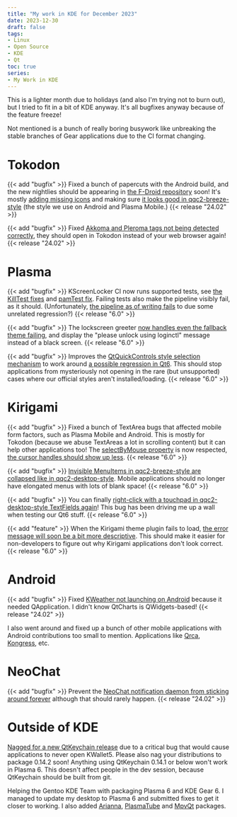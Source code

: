 ```yaml
---
title: "My work in KDE for December 2023"
date: 2023-12-30
draft: false
tags:
- Linux
- Open Source
- KDE
- Qt
toc: true
series:
- My Work in KDE
---
```


This is a lighter month due to holidays (and also I'm trying not to burn out), but I tried to fit in a bit of KDE anyway. It's all bugfixes anyway because of the feature freeze!

Not mentioned is a bunch of really boring busywork like unbreaking the stable branches of Gear applications due to the CI format changing.

# Tokodon

{{< add "bugfix" >}} Fixed a bunch of papercuts with the Android build, and the new nightlies should be appearing in [the F-Droid repository](https://community.kde.org/Android/F-Droid) soon! It's mostly [adding missing icons](https://invent.kde.org/network/tokodon/-/commit/59b14bff049eaa52f906274de2a2eb4792a3242b) and making sure [it looks good in qqc2-breeze-style](https://invent.kde.org/network/tokodon/-/commit/6149b58c4f3b407e6166a223542a2b6e744f0959) (the style we use on Android and Plasma Mobile.) {{< release "24.02" >}}

{{< add "bugfix" >}} Fixed [Akkoma and Pleroma tags not being detected correctly](https://invent.kde.org/network/tokodon/-/commit/8b98d9f0a7e897bcff0a5ff8d1b03d52f97b1a4e), they should open in Tokodon instead of your web browser again! {{< release "24.02" >}}

# Plasma

{{< add "bugfix" >}} KScreenLocker CI now runs supported tests, see [the KillTest fixes](https://invent.kde.org/plasma/kscreenlocker/-/merge_requests/191) and [pamTest fix](https://invent.kde.org/plasma/kscreenlocker/-/merge_requests/192). Failing tests also make the pipeline visibly fail, as it should. (Unfortunately, [the pipeline as of writing fails](https://invent.kde.org/plasma/kscreenlocker/-/jobs/1468399) to due some unrelated regression?) {{< release "6.0" >}}

{{< add "bugfix" >}} The lockscreen greeter [now handles even the fallback theme failing](https://invent.kde.org/plasma/kscreenlocker/-/merge_requests/193), and display the "please unlock using loginctl" message instead of a black screen. {{< release "6.0" >}}

{{< add "bugfix" >}} Improves the [QtQuickControls style selection mechanism](https://invent.kde.org/plasma/plasma-integration/-/merge_requests/126) to work around [a possible regression in Qt6](https://bugreports.qt.io/browse/QTBUG-120194). This should stop applications from mysteriously not opening in the rare (but unsupported) cases where our official styles aren't installed/loading. {{< release "6.0" >}}

# Kirigami

{{< add "bugfix" >}} Fixed a bunch of TextArea bugs that affected mobile form factors, such as Plasma Mobile and Android. This is mostly for Tokodon (because we abuse TextAreas a lot in scrolling content) but it can help other applications too! The [selectByMouse property](https://invent.kde.org/plasma/qqc2-breeze-style/-/merge_requests/86) is now respected, [the cursor handles should show up less](https://invent.kde.org/plasma/qqc2-breeze-style/-/merge_requests/87). {{< release "6.0" >}}

{{< add "bugfix" >}} [Invisible MenuItems in qqc2-breeze-style are collapsed like in qqc2-desktop-style](https://invent.kde.org/plasma/qqc2-breeze-style/-/merge_requests/88). Mobile applications should no longer have elongated menus with lots of blank space! {{< release "6.0" >}}

{{< add "bugfix" >}} You can finally [right-click with a touchpad in qqc2-desktop-style TextFields again](https://invent.kde.org/frameworks/qqc2-desktop-style/-/merge_requests/337)! This bug has been driving me up a wall when testing our Qt6 stuff. {{< release "6.0" >}}

{{< add "feature" >}} When the Kirigami theme plugin fails to load, [the error message will soon be a bit more descriptive](https://invent.kde.org/frameworks/kirigami/-/merge_requests/1411). This should make it easier for non-developers to figure out why Kirigami applications don't look correct. {{< release "6.0" >}}

# Android

{{< add "bugfix" >}} Fixed [KWeather not launching on Android](https://invent.kde.org/utilities/kweather/-/merge_requests/97) because it needed QApplication. I didn't know QtCharts is QWidgets-based! {{< release "24.02" >}}

I also went around and fixed up a bunch of other mobile applications with Android contributions too small to mention. Applications like [Qrca](https://invent.kde.org/utilities/qrca), [Kongress](https://invent.kde.org/utilities/kongress), etc.

# NeoChat

{{< add "bugfix" >}} Prevent the [NeoChat notification daemon from sticking around forever](https://invent.kde.org/network/neochat/-/merge_requests/1486) although that should rarely happen. {{< release "24.02" >}}

# Outside of KDE

[Nagged for a new QtKeychain release](https://github.com/frankosterfeld/qtkeychain/issues/244) due to a critical bug that would cause applications to never open KWallet5. Please also nag your distributions to package 0.14.2 soon! Anything using QtKeychain 0.14.1 or below won't work in Plasma 6. This doesn't affect people in the dev session, because QtKeychain should be built from git.

Helping the Gentoo KDE Team with packaging Plasma 6 and KDE Gear 6. I managed to update my desktop to Plasma 6 and submitted fixes to get it closer to working. I also added [Arianna](https://github.com/gentoo/kde/pull/954), [PlasmaTube](https://github.com/gentoo/kde/pull/952) and [MpvQt](https://github.com/gentoo/kde/pull/945) packages.
